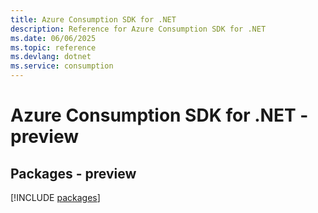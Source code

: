 ```yaml
---
title: Azure Consumption SDK for .NET
description: Reference for Azure Consumption SDK for .NET
ms.date: 06/06/2025
ms.topic: reference
ms.devlang: dotnet
ms.service: consumption
---
```

# Azure Consumption SDK for .NET - preview
## Packages - preview
[!INCLUDE [packages](consumption-index.md)]